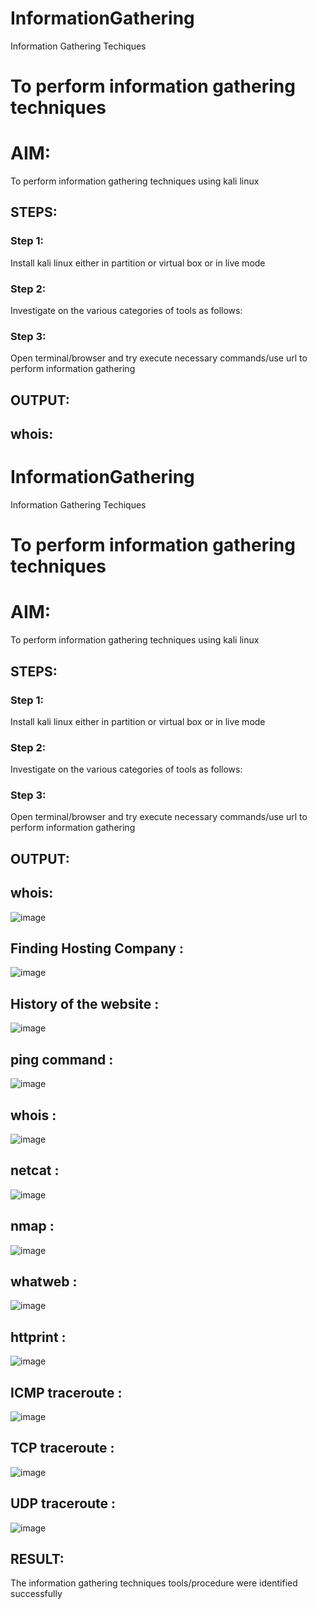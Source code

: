 # InformationGathering
Information Gathering Techiques

# To perform information gathering techniques

# AIM:

To perform information gathering techniques using kali linux 

## STEPS:

### Step 1:

Install kali linux either in partition or virtual box or in live mode

### Step 2:

Investigate on the various categories of tools as follows:

### Step 3:
Open terminal/browser and try execute necessary commands/use url to perform information gathering


## OUTPUT:


## whois:
# InformationGathering
Information Gathering Techiques

# To perform information gathering techniques

# AIM:

To perform information gathering techniques using kali linux 

## STEPS:

### Step 1:

Install kali linux either in partition or virtual box or in live mode

### Step 2:

Investigate on the various categories of tools as follows:

### Step 3:
Open terminal/browser and try execute necessary commands/use url to perform information gathering


## OUTPUT:


## whois:

![image](https://github.com/user-attachments/assets/ba20b904-d225-4ede-bf51-1cc87916ffa7)


## Finding Hosting Company :

![image](https://github.com/user-attachments/assets/12614aaa-2be5-46e4-ba59-740e1fcce6d2)




## History of the website :
![image](https://github.com/user-attachments/assets/b2f29445-a6f1-4c90-99ea-44df8427e2cd)




## ping command :
![image](https://github.com/user-attachments/assets/c93c97e5-38bd-4cc2-ac39-6492d33b85b5)




## whois :
![image](https://github.com/user-attachments/assets/33e3d198-4001-4351-b412-5bfeaab4bb95)





## netcat :
![image](https://github.com/user-attachments/assets/a0ed2135-468c-49e1-95cd-3d79ba2deba0)



## nmap :


![image](https://github.com/user-attachments/assets/2f0f0fd4-3b2d-4759-a22f-41dc029c502f)


## whatweb :
![image](https://github.com/user-attachments/assets/5c7238ce-a0c1-4381-99c6-4ec6f0063304)



## httprint :
![image](https://github.com/user-attachments/assets/329999a6-0018-4b17-aa31-0e6069b34a6e)




## ICMP traceroute :
![image](https://github.com/user-attachments/assets/bf3ea953-df14-4630-84df-8ef82b3c3e56)







## TCP traceroute :
![image](https://github.com/user-attachments/assets/48b7f21b-f931-4092-8a7a-3a0a9f33a53d)



## UDP traceroute :
![image](https://github.com/user-attachments/assets/1a74e932-6d7f-423f-b87b-11b7bb9649f8)






## RESULT:
The information gathering techniques tools/procedure were  identified successfully


